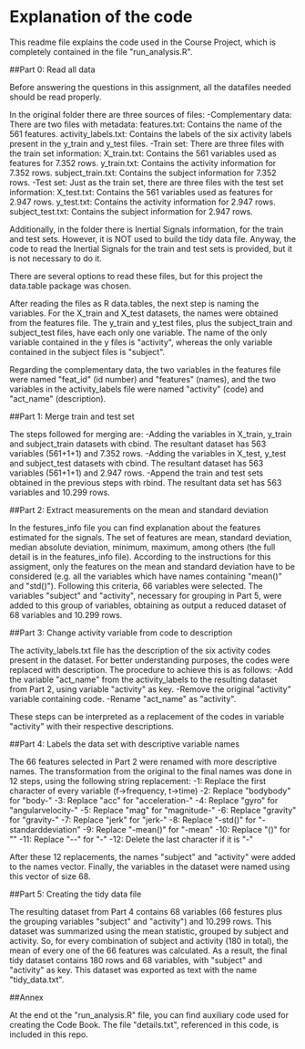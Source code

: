 # Explanation of the code

This readme file explains the code used in the Course Project, which is completely contained in the file "run_analysis.R".

##Part 0: Read all data

Before answering the questions in this assignment, all the datafiles needed should be read properly. 

In the original folder there are three sources of files:
-Complementary data: There are two files with metadata: 
features.txt: Contains the name of the 561 features.
activity_labels.txt: Contains the labels of the six activity labels present in the y_train and y_test files.
-Train set: There are three files with the train set information:
X_train.txt: Contains the 561 variables used as features for 7.352 rows.
y_train.txt: Contains the activity information for 7.352 rows.
subject_train.txt: Contains the subject information for 7.352 rows.
-Test set: Just as the train set, there are three files with the test set information:
X_test.txt: Contains the 561 variables used as features for 2.947 rows.
y_test.txt: Contains the activity information for 2.947 rows.
subject_test.txt: Contains the subject information for 2.947 rows.

Additionally, in the folder there is Inertial Signals information, for the train and test sets. However, it is NOT used to build the tidy data file.
Anyway, the code to read the Inertial Signals for the train and test sets is provided, but it is not necessary to do it.

There are several options to read these files, but for this project the data.table package was chosen. 

After reading the files as R data.tables, the next step is naming the variables. For the X_train and X_test datasets, the names were obtained from the features file. 
The y_train and y_test files, plus the subject_train and subject_test files, have each only one variable. The name of the only variable contained in the y files is 
"activity", whereas the only variable contained in the subject files is "subject".

Regarding the complementary data, the two variables in the features file were named "feat_id" (id number) and "features" (names), and the two variables in the 
activity_labels file were named "activity" (code) and "act_name" (description).

##Part 1: Merge train and test set

The steps followed for merging are:
-Adding the variables in X_train, y_train and subject_train datasets with cbind. The resultant dataset has 563 variables (561+1+1) and 7.352 rows.
-Adding the variables in X_test, y_test and subject_test datasets with cbind. The resultant dataset has 563 variables (561+1+1) and 2.947 rows.
-Append the train and test sets obtained in the previous steps with rbind. The resultant data set has 563 variables and 10.299 rows.

##Part 2: Extract measurements on the mean and standard deviation

In the festures_info file you can find explanation about the features estimated for the signals. The set of features are mean, standard deviation, median absolute
deviation, minimum, maximum, among others (the full detail is in the features_info file).
According to the instructions for this assigment, only the features on the mean and standard deviation have to be considered (e.g. all the variables which have names 
containing "mean()" and "std()"). Following this criteria, 66 variables were selected. The variables "subject" and "activity", necessary for grouping in Part 5, were 
added to this group of variables, obtaining as output a reduced dataset of 68 variables and 10.299 rows.

##Part 3: Change activity variable from code to description

The activity_labels.txt file has the description of the six activity codes present in the dataset. For better understanding purposes, the codes were replaced with 
description. The procedure to achieve this is as follows:
-Add the variable "act_name" from the activity_labels to the resulting dataset from Part 2, using variable "activity" as key. 
-Remove the original "activity" variable containing code.
-Rename "act_name" as "activity".

These steps can be interpreted as a replacement of the codes in variable "activity" with their respective descriptions.

##Part 4: Labels the data set with descriptive variable names

The 66 features selected in Part 2 were renamed with more descriptive names. The transformation from the original to the final names was done in 12 steps, using 
the following string replacement:
-1: Replace the first character of every variable (f->frequency, t->time)
-2: Replace "bodybody" for "body-"
-3: Replace "acc" for "acceleration-"
-4: Replace "gyro" for "angularvelocity-"
-5: Replace "mag" for "magnitude-"
-6: Replace "gravity" for "gravity-"
-7: Replace "jerk" for "jerk-"
-8: Replace "-std()" for "-standarddeviation"
-9: Replace "-mean()" for "-mean"
-10: Replace "()" for ""
-11: Replace "--" for "-"
-12: Delete the last character if it is "-"

After these 12 replacements, the names "subject" and "activity" were added to the names vector. Finally, the variables in the dataset were named using this vector of 
size 68.

##Part 5: Creating the tidy data file

The resulting dataset from Part 4 contains 68 variables (66 festures plus the grouping variables "subject" and "activity") and 10.299 rows. This dataset was summarized
using the mean statistic, grouped by subject and activity. So, for every combination of subject and activity (180 in total), the mean of every one of the 66 features 
was calculated. 
As a result, the final tidy dataset contains 180 rows and 68 variables, with "subject" and "activity" as key. This dataset was exported as text with the name 
"tidy_data.txt".
 
##Annex

At the end ot the "run_analysis.R" file, you can find auxiliary code used for creating the Code Book. 
The file "details.txt", referenced in this code, is included in this repo.
